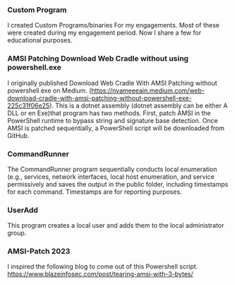 ### Custom Program
 I created Custom Programs/binaries For my engagements. Most of these were created during my engagement period. Now I share a few for educational purposes.

### AMSI Patching Download Web Cradle without using powershell.exe
I originally published Download Web Cradle With AMSI Patching without powershell.exe on Medium.
(https://nyameeeain.medium.com/web-download-cradle-with-amsi-patching-without-powershell-exe-225c31f06e25).
This is a dotnet assembly (dotnet assembly can be either A DLL or en Exe)that program has two methods. First, patch AMSI in the PowerShell runtime to bypass string and signature base detection. Once AMSI is patched sequentially, a PowerShell script will be downloaded from GitHub.

### CommandRunner
The CommandRunner program sequentially conducts local enumeration (e.g., services, network interfaces, local host enumeration, and service permissively and saves the output in the public folder, including timestamps for each command. Timestamps are for reporting purposes. 

### UserAdd

This program creates a local user and adds them to the local administrator group.

### AMSI-Patch 2023
I inspired the following blog to come out of this Powershell script.
https://www.blazeinfosec.com/post/tearing-amsi-with-3-bytes/
